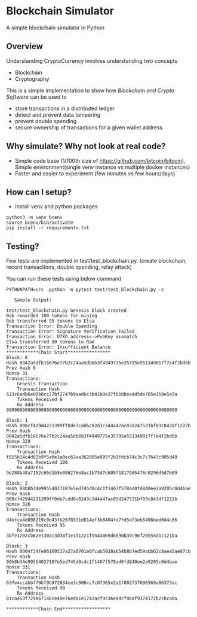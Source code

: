 # Blockchain Simulator
A simple blockchain simulator in Python

## Overview
Understanding CryptoCurrency involves understanding two concepts
- Blockchain
- Cryptography

This is a simple implementation to show how *Blockchain and Crypto Software* can be used to
 - store transactions in a distributed ledger
 - detect and prevent data tampering
 - prevent double spending
 - secure ownership of transactions for a given wallet address

## Why simulate? Why not look at real code?
- Simple code base (1/100th size of https://github.com/bitcoin/bitcoin), Simple environment(single venv instance vs multiple docker instances)
- Faster and easier to experiment (few minutes vs few hours/days)

## How can I setup?
- Install venv and python packages
```
python3 -m venv bcenv
source bcenv/bin/activate
pip install -r requirements.txt 
```

## Testing?
Few tests are implemented in test/test_blockchain.py. (create blockchain, record transactions, double spending, relay attack) 

You can run these tests using below command
```
PYTHONPATH=src  python -m pytest test/test_blockchain.py -s
 
   Sample Output:
   
test/test_blockchain.py Genesis block created
Bob rewarded 100 tokens for mining
Bob transferred 95 tokens to Elsa
Transaction Error: Double Spending
Transaction Error: Signature Verification Failed
Transaction Error: UTXO address<->PubKey mismatch
Elsa transferred 90 tokens to Ram
Transaction Error: Insufficient Balance
************Chain Start****************
Block: 0
Hash 0042a5dfb16676e77b2c24aa5db6b3f4949775e35795e551349017f7e4f2bd0b
Prev Hash 0
Nonce 31
Transactions:
	Genesis Transaction
	Transaction Hash 513c6adb6e00b0cc27bf2747b9aad6c3b41b0e37f8b8bea4d5de705e359e5a7a
	Tokens Received 0
	Rx Address 0000000000000000000000000000000000000000000000000000000000000000

Block: 1
Hash 000cf429d4221399ff0de7cdd6c82d3c344a47ac03d247531bf03c843df1222b
Prev Hash 0042a5dfb16676e77b2c24aa5db6b3f4949775e35795e551349017f7e4f2bd0b
Nonce 329
Transactions:
	Transaction Hash f815b14c4d02b9f5a0e1e8ec62aa362805e995f2b1fdcb74c3c7c7643c905d49
	Tokens Received 100
	Rx Address 9e288b48a7152c65d1b5e086276e8ac1b73d7c685f1817905476c0296d5d7b89

Block: 2
Hash 00b8b34e99554027187e5ed745d0c4c1f1407f578ad0fd840ee2a9205c0d4bae
Prev Hash 000cf429d4221399ff0de7cdd6c82d3c344a47ac03d247531bf03c843df1222b
Nonce 320
Transactions:
	Transaction Hash d4bfce4d008219c0d43fb2678531d814ef3b8404fd7fd5df3eb5496bed0d4c86
	Tokens Received 95
	Rx Address 3bfe1202cb62e130ac3d38f1e1d1221f554a069d6890b39c96f20555d1c121ba

Block: 3
Hash 0004f34fe06160537a27a0701e0fcab5928a654b8b7ed59abb62c8aea5ae07cb
Prev Hash 00b8b34e99554027187e5ed745d0c4c1f1407f578ad0fd840ee2a9205c0d4bae
Nonce 331
Transactions:
	Transaction Hash 637e4ccabbf79bf0b972834ce3c908cc7c07365e2a1f802f37696569a86373ac
	Tokens Received 90
	Rx Address 81ca453f729067146ce49e76eda1e1742acf9c36e9dcf46af9374172b2cbca0a

************Chain End******************
```
   


